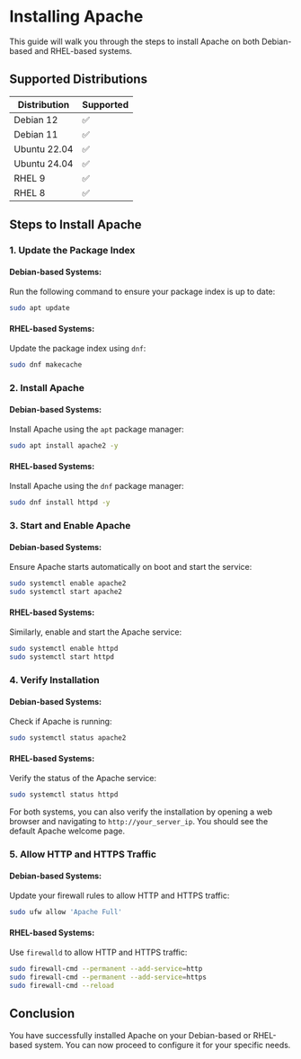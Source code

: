 # Installing Apache

This guide will walk you through the steps to install Apache on both Debian-based and RHEL-based systems.

## Supported Distributions

| Distribution  | Supported |
|---------------|-----------|
| Debian 12     | ✅         |
| Debian 11     | ✅         |
| Ubuntu 22.04  | ✅         |
| Ubuntu 24.04  | ✅         |
| RHEL 9        | ✅         |
| RHEL 8        | ✅         |

## Steps to Install Apache

### 1. **Update the Package Index**

#### Debian-based Systems:
Run the following command to ensure your package index is up to date:
```bash
sudo apt update
```

#### RHEL-based Systems:
Update the package index using `dnf`:
```bash
sudo dnf makecache
```

### 2. **Install Apache**

#### Debian-based Systems:
Install Apache using the `apt` package manager:
```bash
sudo apt install apache2 -y
```

#### RHEL-based Systems:
Install Apache using the `dnf` package manager:
```bash
sudo dnf install httpd -y
```

### 3. **Start and Enable Apache**

#### Debian-based Systems:
Ensure Apache starts automatically on boot and start the service:
```bash
sudo systemctl enable apache2
sudo systemctl start apache2
```

#### RHEL-based Systems:
Similarly, enable and start the Apache service:
```bash
sudo systemctl enable httpd
sudo systemctl start httpd
```

### 4. **Verify Installation**

#### Debian-based Systems:
Check if Apache is running:
```bash
sudo systemctl status apache2
```

#### RHEL-based Systems:
Verify the status of the Apache service:
```bash
sudo systemctl status httpd
```

For both systems, you can also verify the installation by opening a web browser and navigating to `http://your_server_ip`. You should see the default Apache welcome page.

### 5. **Allow HTTP and HTTPS Traffic**

#### Debian-based Systems:
Update your firewall rules to allow HTTP and HTTPS traffic:
```bash
sudo ufw allow 'Apache Full'
```

#### RHEL-based Systems:
Use `firewalld` to allow HTTP and HTTPS traffic:
```bash
sudo firewall-cmd --permanent --add-service=http
sudo firewall-cmd --permanent --add-service=https
sudo firewall-cmd --reload
```

## Conclusion

You have successfully installed Apache on your Debian-based or RHEL-based system. You can now proceed to configure it for your specific needs.
